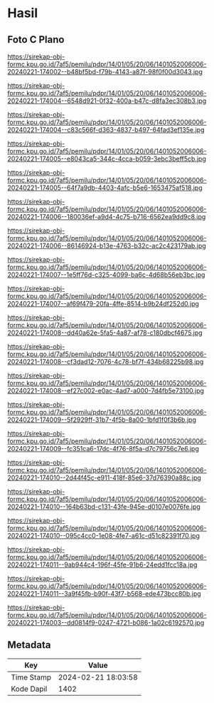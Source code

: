 # Hasil

## Foto C Plano

https://sirekap-obj-formc.kpu.go.id/7af5/pemilu/pdpr/14/01/05/20/06/1401052006006-20240221-174002--b48bf5bd-f79b-4143-a87f-98f0f00d3043.jpg

https://sirekap-obj-formc.kpu.go.id/7af5/pemilu/pdpr/14/01/05/20/06/1401052006006-20240221-174004--6548d921-0f32-400a-b47c-d8fa3ec308b3.jpg

https://sirekap-obj-formc.kpu.go.id/7af5/pemilu/pdpr/14/01/05/20/06/1401052006006-20240221-174004--c83c566f-d363-4837-b497-64fad3ef135e.jpg

https://sirekap-obj-formc.kpu.go.id/7af5/pemilu/pdpr/14/01/05/20/06/1401052006006-20240221-174005--e8043ca5-344c-4cca-b059-3ebc3beff5cb.jpg

https://sirekap-obj-formc.kpu.go.id/7af5/pemilu/pdpr/14/01/05/20/06/1401052006006-20240221-174005--64f7a9db-4403-4afc-b5e6-1653475af518.jpg

https://sirekap-obj-formc.kpu.go.id/7af5/pemilu/pdpr/14/01/05/20/06/1401052006006-20240221-174006--180036ef-a9d4-4c75-b716-6562ea9dd9c8.jpg

https://sirekap-obj-formc.kpu.go.id/7af5/pemilu/pdpr/14/01/05/20/06/1401052006006-20240221-174006--86146924-b13e-4763-b32c-ac2c423179ab.jpg

https://sirekap-obj-formc.kpu.go.id/7af5/pemilu/pdpr/14/01/05/20/06/1401052006006-20240221-174007--1e5ff76d-c325-4099-ba6c-4d68b56eb3bc.jpg

https://sirekap-obj-formc.kpu.go.id/7af5/pemilu/pdpr/14/01/05/20/06/1401052006006-20240221-174007--af69f479-20fa-4ffe-8514-b9b24df252d0.jpg

https://sirekap-obj-formc.kpu.go.id/7af5/pemilu/pdpr/14/01/05/20/06/1401052006006-20240221-174008--dd40a62e-5fa5-4a87-af78-c180dbcf4675.jpg

https://sirekap-obj-formc.kpu.go.id/7af5/pemilu/pdpr/14/01/05/20/06/1401052006006-20240221-174008--cf3dad12-7076-4c78-bf7f-434b68225b98.jpg

https://sirekap-obj-formc.kpu.go.id/7af5/pemilu/pdpr/14/01/05/20/06/1401052006006-20240221-174008--ef27c002-e0ac-4ad7-a000-7d4fb5e73100.jpg

https://sirekap-obj-formc.kpu.go.id/7af5/pemilu/pdpr/14/01/05/20/06/1401052006006-20240221-174009--5f2929ff-31b7-4f5b-8a00-1bfd1f0f3b6b.jpg

https://sirekap-obj-formc.kpu.go.id/7af5/pemilu/pdpr/14/01/05/20/06/1401052006006-20240221-174009--fc351ca6-17dc-4f76-8f5a-d7c79756c7e6.jpg

https://sirekap-obj-formc.kpu.go.id/7af5/pemilu/pdpr/14/01/05/20/06/1401052006006-20240221-174010--2d44f45c-e911-418f-85e6-37d76390a88c.jpg

https://sirekap-obj-formc.kpu.go.id/7af5/pemilu/pdpr/14/01/05/20/06/1401052006006-20240221-174010--164b63bd-c131-43fe-945e-d0107e0076fe.jpg

https://sirekap-obj-formc.kpu.go.id/7af5/pemilu/pdpr/14/01/05/20/06/1401052006006-20240221-174010--095c4cc0-1e08-4fe7-a61c-d51c82391f70.jpg

https://sirekap-obj-formc.kpu.go.id/7af5/pemilu/pdpr/14/01/05/20/06/1401052006006-20240221-174011--9ab944c4-196f-45fe-91b6-24edd1fcc18a.jpg

https://sirekap-obj-formc.kpu.go.id/7af5/pemilu/pdpr/14/01/05/20/06/1401052006006-20240221-174011--3a9f45fb-b90f-43f7-b568-ede473bcc80b.jpg

https://sirekap-obj-formc.kpu.go.id/7af5/pemilu/pdpr/14/01/05/20/06/1401052006006-20240221-174003--dd0814f9-0247-4721-b086-1a02c6192570.jpg


## Metadata

| Key        | Value               |
| ---------- | ------------------- |
| Time Stamp | 2024-02-21 18:03:58 |
| Kode Dapil | 1402                |



